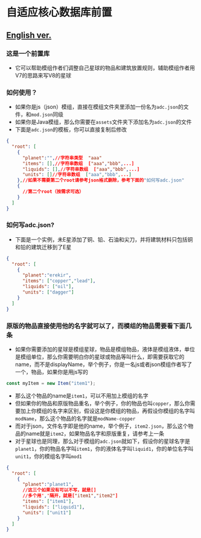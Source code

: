 # 自适应核心数据库前置
## [English ver.](README.md)
### 这是一个前置库
- 它可以帮助模组作者们调整自己星球的物品和建筑放置规则，辅助模组作者用V7的思路来写V8的星球
### 如何使用？
- 如果你是js（json）模组，直接在模组文件夹里添加一份名为`adc.json`的文件，和`mod.json`同级
- 如果你是Java模组，那么你需要在`assets`文件夹下添加名为`adc.json`的文件
- 下面是`adc.json`的模板，你可以直接复制后修改
```json
{
  "root": [
    {
      "planet":"",//字符串类型  "aaa"
      "items": [],//字符串数组  ["aaa","bbb",...]
      "liquids": [],//字符串数组  ["aaa","bbb",...]
      "units": []//字符串数组  ["aaa","bbb",...]
    },//如果不需要第二个root请参考json格式删除，参考下面的"如何写adc.json"
    {
      //第二个root（按需求可选）
    }
  ]
}
```
### 如何写adc.json?
- 下面是一个实例，未E星添加了铜、铅、石油和尖刀，并将建筑材料只包括铜和铅的建筑迁移到了E星
```json
{
  "root": [
    {
      "planet":"erekir",
      "items": ["copper","lead"],
      "liquids": ["oil"],
      "units": ["dagger"]
    }
  ]
}
```
### 原版的物品直接使用他的名字就可以了，而模组的物品需要看下面几条
- 如果你需要添加的星球是模组星球，物品是模组物品，液体是模组液体，单位是模组单位，那么你需要明白你的星球或物品等叫什么，即需要获取它的name，而不是displayName，举个例子，你是一名js或者json模组作者写了一个，物品，如果你是用js写的
```js
const myItem = new Item("item1");
```
- 那么这个物品的name是`item1`，可以不用加上模组的名字
- 但如果你的物品和原版物品重名，举个例子，你的物品也叫`copper`，那么你需要加上你模组的名字来区别，假设这是你模组的物品，再假设你模组的名字叫`modName`，那么这个物品的名字就是`modName-copper`
- 而对于json，文件名字即是他的name，举个例子，`item2.json`，那么这个物品的name就是`item2`，如果物品名字和原版重复，请参考上一条
- 对于星球也是同理，那么对于模组的`adc.json`就如下，假设你的星球名字是`planet1`，你的物品名字叫`item1`，你的液体名字叫`liquid1`，你的单位名字叫`unit1`，你的模组名字叫`mod1`
```json
{
  "root": [
    {
      "planet":"planet1",
      //这三个如果没有可以不写，就是[]
      //多个用','隔开，就是["item1","item2"]
      "items": ["item1"],
      "liquids": ["liquid1"],
      "units": ["unit1"]
    }
  ]
}
```